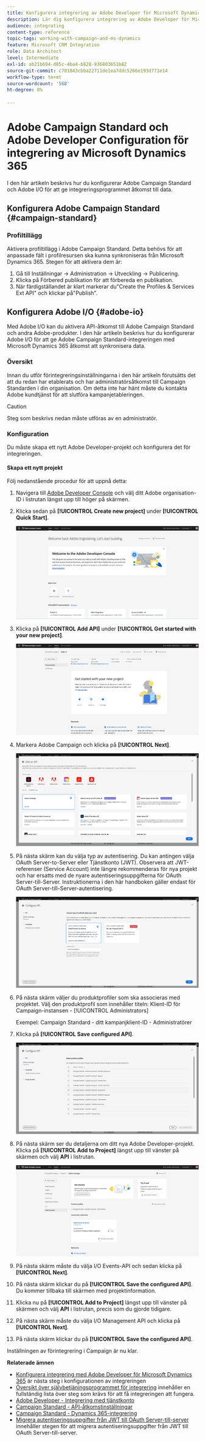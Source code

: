 ```yaml
---
title: Konfigurera integrering av Adobe Developer för Microsoft Dynamics 365
description: Lär dig konfigurera integrering av Adobe Developer för Microsoft Dynamics 365
audience: integrating
content-type: reference
topic-tags: working-with-campaign-and-ms-dynamics
feature: Microsoft CRM Integration
role: Data Architect
level: Intermediate
exl-id: ab21b694-d05c-4ba4-b828-936803651b82
source-git-commit: c701043cbba22711de1ea7ddc5266e193d771e14
workflow-type: tm+mt
source-wordcount: '568'
ht-degree: 0%

---
```


# Adobe Campaign Standard och Adobe Developer Configuration för integrering av Microsoft Dynamics 365

I den här artikeln beskrivs hur du konfigurerar Adobe Campaign Standard och Adobe I/O för att ge integreringsprogrammet åtkomst till data.

## Konfigurera Adobe Campaign Standard {#campaign-standard}

### Profiltillägg

Aktivera profiltillägg i Adobe Campaign Standard.   Detta behövs för att anpassade fält i profilresursen ska kunna synkroniseras från Microsoft Dynamics 365.   Stegen för att aktivera dem är:

1. Gå till Inställningar -> Administration -> Utveckling -> Publicering.
1. Klicka på Förbered publikation för att förbereda en publikation.
1. När färdigställandet är klart markerar du&quot;Create the Profiles &amp; Services Ext API&quot; och klickar på&quot;Publish&quot;.

## Konfigurera Adobe I/O {#adobe-io}

Med Adobe I/O kan du aktivera API-åtkomst till Adobe Campaign Standard och andra Adobe-produkter.   I den här artikeln beskrivs hur du konfigurerar Adobe I/O för att ge Adobe Campaign Standard-integreringen med Microsoft Dynamics 365 åtkomst att synkronisera data.

### Översikt

Innan du utför förintegreringsinställningarna i den här artikeln förutsätts det att du redan har etablerats och har administratörsåtkomst till Campaign Standarden i din organisation.  Om detta inte har hänt måste du kontakta Adobe kundtjänst för att slutföra kampanjetableringen.

>[!CAUTION]
>
>Steg som beskrivs nedan måste utföras av en administratör.

### Konfiguration

Du måste skapa ett nytt Adobe Developer-projekt och konfigurera det för integreringen.

#### Skapa ett nytt projekt

Följ nedanstående procedur för att uppnå detta:

1. Navigera till [Adobe Developer Console](https://console.adobe.io/home#) och välj ditt Adobe organisation-ID i listrutan längst upp till höger på skärmen.

1. Klicka sedan på **[!UICONTROL Create new project]** under **[!UICONTROL Quick Start]**.

   ![](assets/adobeIO1.png)

1. Klicka på **[!UICONTROL Add API]** under **[!UICONTROL Get started with your new project]**.

   ![](assets/adobeIO2.png)

1. Markera Adobe Campaign och klicka på **[!UICONTROL Next]**.

   ![](assets/adobeIO3.png)

1. På nästa skärm kan du välja typ av autentisering. Du kan antingen välja OAuth Server-to-Server eller Tjänstkonto (JWT). Observera att JWT-referenser (Service Account) inte längre rekommenderas för nya projekt och har ersatts med de nyare autentiseringsuppgifterna för OAuth Server-till-Server. Instruktionerna i den här handboken gäller endast för OAuth Server-till-Server-autentisering.

   ![](assets/adobeIO4.png)

1. På nästa skärm väljer du produktprofiler som ska associeras med projektet. Välj den produktprofil som innehåller titeln: Klient-ID för Campaign-instansen - [!UICONTROL Administrators]

   Exempel: Campaign Standard - ditt kampanjklient-ID - Administratörer

1. Klicka på **[!UICONTROL Save configured API]**.

   ![](assets/adobeIO5.png)

1. På nästa skärm ser du detaljerna om ditt nya Adobe Developer-projekt. Klicka på **[!UICONTROL Add to Project]** längst upp till vänster på skärmen och välj **API** i listrutan.

   ![](assets/adobeIO6.png)

1. På nästa skärm måste du välja I/O Events-API och sedan klicka på **[!UICONTROL Next]**.

1. På nästa skärm klickar du på **[!UICONTROL Save the configured API]**.  Du kommer tillbaka till skärmen med projektinformation.

1. Klicka nu på **[!UICONTROL Add to Project]** längst upp till vänster på skärmen och välj **API** i listrutan, precis som du gjorde tidigare.

1. På nästa skärm måste du välja I/O Management API och klicka på **[!UICONTROL Next]**.

1. På nästa skärm klickar du på **[!UICONTROL Save the configured API]**.

Inställningen av förintegrering i Campaign är nu klar.

**Relaterade ämnen**

* [Konfigurera integrering med Adobe Developer för Microsoft Dynamics 365](../../integrating/using/d365-acs-configure-adobe-io.md) är nästa steg i konfigurationen av integreringen
* [Översikt över självbetjäningsprogrammet för integrering](../../integrating/using/d365-acs-self-service-app-quick-start-guide.md) innehåller en fullständig lista över steg som krävs för att få integreringen att fungera.
* [Adobe Developer - Integrering med tjänstkonto](https://developer.adobe.com/developer-console/docs/guides/#!AdobeDocs/adobeio-auth/master/AuthenticationOverview/ServiceAccountIntegration.md)
* [Campaign Standard - API-åtkomstinställningar](../../api/using/setting-up-api-access.md)
* [Campaign Standard - Dynamics 365-integrering](../../integrating/using/d365-acs-configure-d365.md)
* [Migrera autentiseringsuppgifter från JWT till OAuth Server-till-server](../../integrating/using/d365-acs-self-service-app-migrate-credentials.md) innehåller stegen för att migrera autentiseringsuppgifter från JWT till OAuth Server-till-server.
